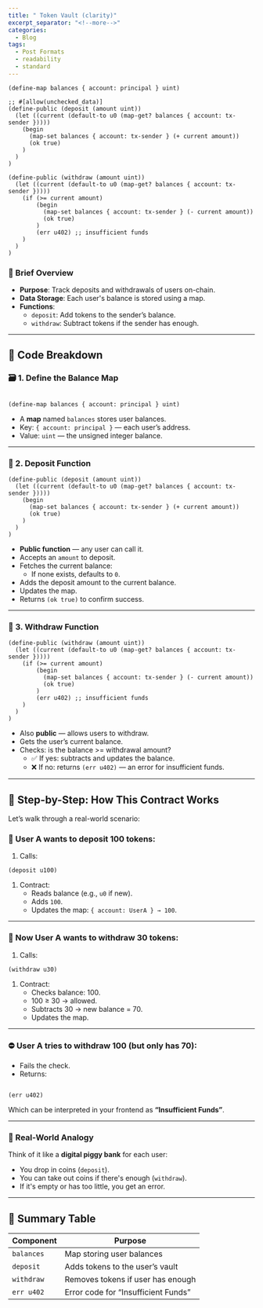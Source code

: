 ```yaml
---
title: " Token Vault (clarity)"
excerpt_separator: "<!--more-->"
categories:
  - Blog
tags:
  - Post Formats
  - readability
  - standard
---
```


```
(define-map balances { account: principal } uint)

;; #[allow(unchecked_data)]
(define-public (deposit (amount uint))
  (let ((current (default-to u0 (map-get? balances { account: tx-sender }))))
    (begin
      (map-set balances { account: tx-sender } (+ current amount))
      (ok true)
    )
  )
)

(define-public (withdraw (amount uint))
  (let ((current (default-to u0 (map-get? balances { account: tx-sender }))))
    (if (>= current amount)
        (begin
          (map-set balances { account: tx-sender } (- current amount))
          (ok true)
        )
        (err u402) ;; insufficient funds
    )
  )
)
```


### 🧠 Brief Overview

- **Purpose**: Track deposits and withdrawals of users on-chain.
- **Data Storage**: Each user's balance is stored using a map.
- **Functions**:
    - `deposit`: Add tokens to the sender’s balance.
    - `withdraw`: Subtract tokens if the sender has enough.

---

## 📄 Code Breakdown

### 🗃️ 1. Define the Balance Map

```

(define-map balances { account: principal } uint)

```

- A **map** named `balances` stores user balances.
- Key: `{ account: principal }` — each user’s address.
- Value: `uint` — the unsigned integer balance.

---

### 💸 2. Deposit Function

```
(define-public (deposit (amount uint))
  (let ((current (default-to u0 (map-get? balances { account: tx-sender }))))
    (begin
      (map-set balances { account: tx-sender } (+ current amount))
      (ok true)
    )
  )
)

```

- **Public function** — any user can call it.
- Accepts an `amount` to deposit.
- Fetches the current balance:
    - If none exists, defaults to `0`.
- Adds the deposit amount to the current balance.
- Updates the map.
- Returns `(ok true)` to confirm success.

---

### 🏧 3. Withdraw Function

```
(define-public (withdraw (amount uint))
  (let ((current (default-to u0 (map-get? balances { account: tx-sender }))))
    (if (>= current amount)
        (begin
          (map-set balances { account: tx-sender } (- current amount))
          (ok true)
        )
        (err u402) ;; insufficient funds
    )
  )
)

```

- Also **public** — allows users to withdraw.
- Gets the user’s current balance.
- Checks: is the balance >= withdrawal amount?
    - ✅ If yes: subtracts and updates the balance.
    - ❌ If no: returns `(err u402)` — an error for insufficient funds.

---

## 🔄 Step-by-Step: How This Contract Works

Let’s walk through a real-world scenario:

### 🧍 User A wants to deposit 100 tokens:

1. Calls:

```
(deposit u100)

```

1. Contract:
    - Reads balance (e.g., `u0` if new).
    - Adds `100`.
    - Updates the map: `{ account: UserA } → 100`.

---

### 🏧 Now User A wants to withdraw 30 tokens:

1. Calls:

```
(withdraw u30)

```

1. Contract:
    - Checks balance: 100.
    - 100 ≥ 30 → allowed.
    - Subtracts 30 → new balance = 70.
    - Updates the map.

---

### ⛔ User A tries to withdraw 100 (but only has 70):

- Fails the check.
- Returns:

```

(err u402)

```

Which can be interpreted in your frontend as **“Insufficient Funds”**.

---

### 🧩 Real-World Analogy

Think of it like a **digital piggy bank** for each user:

- You drop in coins (`deposit`).
- You can take out coins if there's enough (`withdraw`).
- If it's empty or has too little, you get an error.

---

## 📘 Summary Table

| Component | Purpose |
| --- | --- |
| `balances` | Map storing user balances |
| `deposit` | Adds tokens to the user’s vault |
| `withdraw` | Removes tokens if user has enough |
| `err u402` | Error code for “Insufficient Funds” |